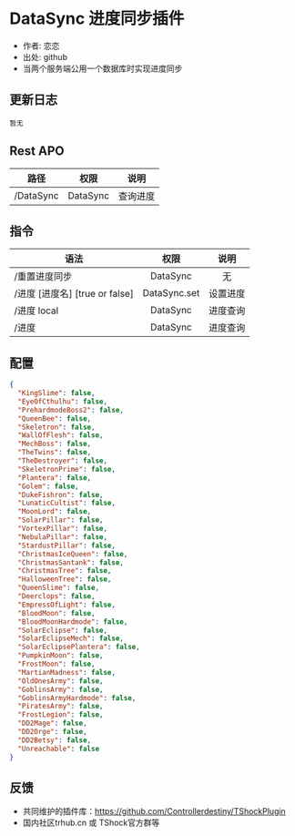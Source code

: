 # DataSync 进度同步插件

- 作者: 恋恋
- 出处: github
- 当两个服务端公用一个数据库时实现进度同步

## 更新日志

```
暂无
```

## Rest APO

| 路径      |   权限   |   说明   |
| --------- | :------: | :------: |
| /DataSync | DataSync | 查询进度 |

## 指令

| 语法                           |     权限     |   说明   |
| ------------------------------ | :----------: | :------: |
| /重置进度同步                  |   DataSync   |    无    |
| /进度 [进度名] [true or false] | DataSync.set | 设置进度 |
| /进度 local                    |   DataSync   | 进度查询 |
| /进度                          |   DataSync   | 进度查询 |

## 配置

```json
{
  "KingSlime": false,
  "EyeOfCthulhu": false,
  "PrehardmodeBoss2": false,
  "QueenBee": false,
  "Skeletron": false,
  "WallOfFlesh": false,
  "MechBoss": false,
  "TheTwins": false,
  "TheDestroyer": false,
  "SkeletronPrime": false,
  "Plantera": false,
  "Golem": false,
  "DukeFishron": false,
  "LunaticCultist": false,
  "MoonLord": false,
  "SolarPillar": false,
  "VortexPillar": false,
  "NebulaPillar": false,
  "StardustPillar": false,
  "ChristmasIceQueen": false,
  "ChristmasSantank": false,
  "ChristmasTree": false,
  "HalloweenTree": false,
  "QueenSlime": false,
  "Deerclops": false,
  "EmpressOfLight": false,
  "BloodMoon": false,
  "BloodMoonHardmode": false,
  "SolarEclipse": false,
  "SolarEclipseMech": false,
  "SolarEclipsePlantera": false,
  "PumpkinMoon": false,
  "FrostMoon": false,
  "MartianMadness": false,
  "OldOnesArmy": false,
  "GoblinsArmy": false,
  "GoblinsArmyHardmode": false,
  "PiratesArmy": false,
  "FrostLegion": false,
  "DD2Mage": false,
  "DD2Orge": false,
  "DD2Betsy": false,
  "Unreachable": false
}
```
## 反馈
- 共同维护的插件库：https://github.com/Controllerdestiny/TShockPlugin
- 国内社区trhub.cn 或 TShock官方群等